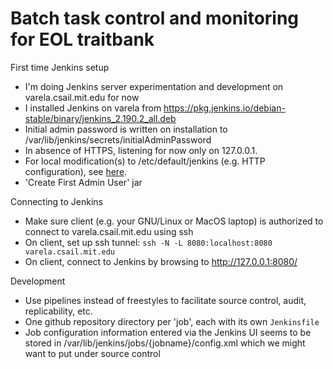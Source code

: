 # Batch task control and monitoring for EOL traitbank

First time Jenkins setup

 - I'm doing Jenkins server experimentation and development on 
   varela.csail.mit.edu for now
 - I installed Jenkins on varela from 
   https://pkg.jenkins.io/debian-stable/binary/jenkins_2.190.2_all.deb
 - Initial admin password is written on installation to 
   /var/lib/jenkins/secrets/initialAdminPassword
 - In absence of HTTPS, listening for now only on 127.0.0.1.
 - For local modification(s) to /etc/default/jenkins (e.g. HTTP configuration), see 
   [here](etc-default-jenkins).
 - 'Create First Admin User' jar

Connecting to Jenkins

 - Make sure client (e.g. your GNU/Linux or MacOS laptop) is authorized 
   to connect to varela.csail.mit.edu using ssh
 - On client, set up ssh tunnel: `ssh -N -L 8080:localhost:8080 varela.csail.mit.edu`
 - On client, connect to Jenkins by browsing to http://127.0.0.1:8080/

Development

 - Use pipelines instead of freestyles to facilitate source control,
   audit, replicability, etc.
 - One github repository directory per 'job', each with its own `Jenkinsfile`
 - Job configuration information entered via the Jenkins UI seems to be stored in
   /var/lib/jenkins/jobs/{jobname}/config.xml
   which we might want to put under source control

